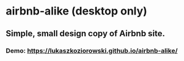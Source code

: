 # airbnb-alike (desktop only)
## Simple, small design copy of Airbnb site.
### Demo: https://lukaszkoziorowski.github.io/airbnb-alike/
